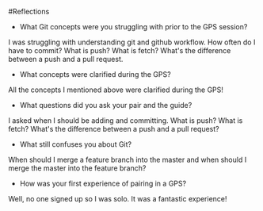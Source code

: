 #Reflections

* What Git concepts were you struggling with prior to the GPS session?

I was struggling with understanding git and github workflow. How often do I have to commit? What is push? What is fetch? What's the difference between a push and a pull request. 

* What concepts were clarified during the GPS?

All the concepts I mentioned above were clarified during the GPS!

* What questions did you ask your pair and the guide?

I asked when I should be adding and committing. What is push? What is fetch? What's the difference between a push and a pull request?

* What still confuses you about Git? 

When should I merge a feature branch into the master and when should I merge the master into the feature branch?

* How was your first experience of pairing in a GPS?

Well, no one signed up so I was solo. It was a fantastic experience!